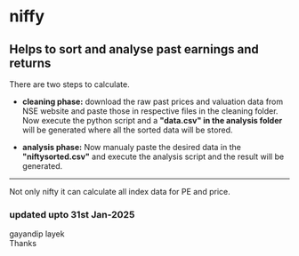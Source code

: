 # niffy

## Helps to sort and analyse past earnings and returns

There are two steps to calculate.

- <strong>cleaning phase:</strong> download the raw past prices and valuation data from NSE website and paste those in respective files in the cleaning folder. Now execute the python script and a <strong>"data.csv" in the analysis folder</strong> will be generated where all the sorted data will be stored.

- <strong>analysis phase:</strong> Now manualy paste the desired data in the <strong>"niftysorted.csv"</strong> and execute the analysis script and the result will be generated.

---

Not only nifty it can calculate all index data for PE and price.

### updated upto 31st Jan-2025

gayandip layek
</br>
Thanks
